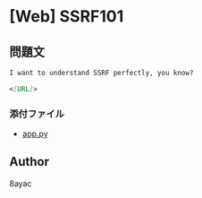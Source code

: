 # [Web] SSRF101

## 問題文

```md
I want to understand SSRF perfectly, you know?

<[URL]>
```

### 添付ファイル

- [app.py](./ssrf101/src/app.py)

## Author

8ayac

